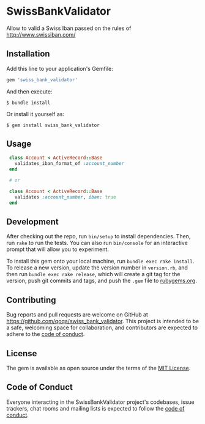 # SwissBankValidator

Allow to valid a Swiss Iban passed on the rules of http://www.swissiban.com/

## Installation

Add this line to your application's Gemfile:

```ruby
gem 'swiss_bank_validator'
```

And then execute:

    $ bundle install

Or install it yourself as:

    $ gem install swiss_bank_validator

## Usage

```ruby
 class Account < ActiveRecord::Base
   validates_iban_format_of :account_number
 end

 # or

 class Account < ActiveRecord::Base
   validates :account_number, iban: true
 end
```

## Development

After checking out the repo, run `bin/setup` to install dependencies. Then, run `rake` to run the tests. You can also run `bin/console` for an interactive prompt that will allow you to experiment.

To install this gem onto your local machine, run `bundle exec rake install`. To release a new version, update the version number in `version.rb`, and then run `bundle exec rake release`, which will create a git tag for the version, push git commits and tags, and push the `.gem` file to [rubygems.org](https://rubygems.org).

## Contributing

Bug reports and pull requests are welcome on GitHub at https://github.com/qoqa/swiss_bank_validator. This project is intended to be a safe, welcoming space for collaboration, and contributors are expected to adhere to the [code of conduct](https://github.com/qoqa/swiss_bank_validator/blob/master/CODE_OF_CONDUCT.md).


## License

The gem is available as open source under the terms of the [MIT License](https://opensource.org/licenses/MIT).

## Code of Conduct

Everyone interacting in the SwissBankValidator project's codebases, issue trackers, chat rooms and mailing lists is expected to follow the [code of conduct](https://github.com/qoqa/iban_validator/blob/master/CODE_OF_CONDUCT.md).
